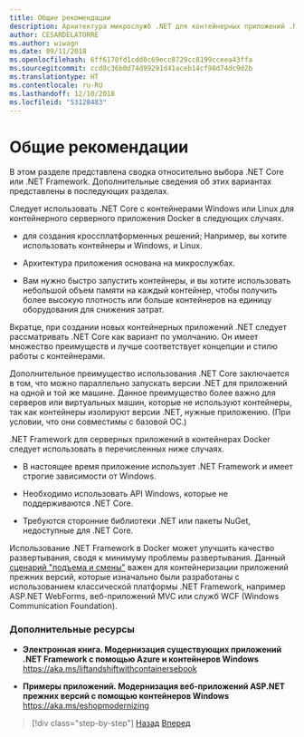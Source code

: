 ```yaml
---
title: Общие рекомендации
description: Архитектура микрослужб .NET для контейнерных приложений .NET | Общие рекомендации
author: CESARDELATORRE
ms.author: wiwagn
ms.date: 09/11/2018
ms.openlocfilehash: 6ff6170fd1cdd0c69ecc8729cc8199cceea43ffa
ms.sourcegitcommit: ccd8c36b0d74d99291d41aceb14cf98d74dc9d2b
ms.translationtype: HT
ms.contentlocale: ru-RU
ms.lasthandoff: 12/10/2018
ms.locfileid: "53128483"
---
```

# <a name="general-guidance"></a>Общие рекомендации

В этом разделе представлена сводка относительно выбора .NET Core или .NET Framework. Дополнительные сведения об этих вариантах представлены в последующих разделах.

Следует использовать .NET Core с контейнерами Windows или Linux для контейнерного серверного приложения Docker в следующих случаях.

-   для создания кроссплатформенных решений; Например, вы хотите использовать контейнеры и Windows, и Linux.

-   Архитектура приложения основана на микрослужбах.

-   Вам нужно быстро запустить контейнеры, и вы хотите использовать небольшой объем памяти на каждый контейнер, чтобы получить более высокую плотность или больше контейнеров на единицу оборудования для снижения затрат.

Вкратце, при создании новых контейнерных приложений .NET следует рассматривать .NET Core как вариант по умолчанию. Он имеет множество преимуществ и лучше соответствует концепции и стилю работы с контейнерами.

Дополнительное преимущество использования .NET Core заключается в том, что можно параллельно запускать версии .NET для приложений на одной и той же машине. Данное преимущество более важно для серверов или виртуальных машин, которые не используют контейнеры, так как контейнеры изолируют версии .NET, нужные приложению. (При условии, что они совместимы с базовой ОС.)

.NET Framework для серверных приложений в контейнерах Docker следует использовать в перечисленных ниже случаях.

-   В настоящее время приложение использует .NET Framework и имеет строгие зависимости от Windows.

-   Необходимо использовать API Windows, которые не поддерживаются .NET Core.

-   Требуются сторонние библиотеки .NET или пакеты NuGet, недоступные для .NET Core.

Использование .NET Framework в Docker может улучшить качество развертывания, сводя к минимуму проблемы развертывания. Данный [сценарий "подъема и смены"](https://aka.ms/liftandshiftwithcontainersebook) важен для контейнеризации приложений прежних версий, которые изначально были разработаны с использованием классической платформы .NET Framework, например ASP.NET WebForms, веб-приложений MVC или служб WCF (Windows Communication Foundation).

### <a name="additional-resources"></a>Дополнительные ресурсы

-   **Электронная книга. Модернизация существующих приложений .NET Framework с помощью Azure и контейнеров Windows**  
    https://aka.ms/liftandshiftwithcontainersebook

-   **Примеры приложений. Модернизация веб-приложений ASP.NET прежних версий с помощью контейнеров Windows**  
    https://aka.ms/eshopmodernizing

>[!div class="step-by-step"]
>[Назад](index.md)
>[Вперед](net-core-container-scenarios.md)
